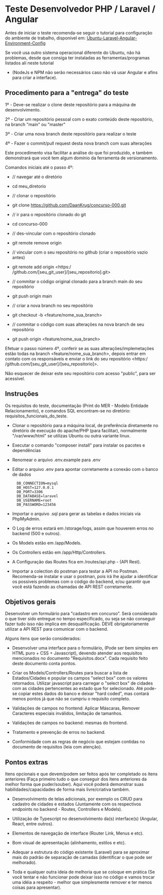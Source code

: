 

# Teste Desenvolvedor PHP / Laravel / Angular

Antes de iniciar o teste recomenda-se seguir o tutorial para configuração
do ambiente de trabalho, disponível em: [Ubuntu-Laravel-Angular-Environment-Config](https://github.com/DaanKrug/Ubuntu-Laravel-Angular-Environment-Config)

Se você usa outro sistema operacional diferente do Ubuntu, não há problemas, desde que consiga
ter instaladas as ferramentas/programas listados ali neste tutorial 
- (NodeJs e NPM não serão necessários caso não vá usar Angular e afins para criar a interface).


## Procedimento para a "entrega" do teste

1º - Deve-se realizar o clone deste repositório para a máquina de desenvolvimento.

2º - Criar um repositório pessoal com o exato conteúdo deste repositório, na branch
"main" ou "master"

3º - Criar uma nova branch deste repositório para realizar o teste

4º - Fazer o commit/pull request desta nova branch com suas alterações

Este procedimento visa facilitar a análise do que foi produzido, e também demonstrará
que você tem algum domínio da ferramenta de versionamento.

Comandos iniciais até o passo 4º:

  - // navegar até o diretório
  - cd meu_diretorio
  
  - // clonar o repositório
  - git clone https://github.com/DaanKrug/concurso-000.git
  
  - // ir para o repositório clonado do git
  - cd concurso-000
  
  - // des-vincular com o repositório clonado
  - git remote remove origin 
  
  - // vincular com o seu repositório no github (criar o repositório vazio antes)
  - git remote add origin <https:/ /github.com/[seu_git_user]/[seu_repositorio].git>
  
  - // commitar o código original clonado para a branch main do seu repositório
  - git push origin main
  
  - // criar a nova branch no seu repositório
  - git checkout -b <feature/nome_sua_branch>
  
  - // commitar o código com suas alterações na nova branch de seu repositório
  - git push origin <feature/nome_sua_branch>
  
Efetuar o passo número 4º, conferir se as suas alterações/implemetações
estão todas na branch <feature/nome_sua_branch>, depois entrar
em contato com os responsáveis e enviar o link do seu repositório
<https:/ /github.com/[seu_git_user]/[seu_repositorio]>.

Não esquecer de deixar este seu repositório com acesso "public", para ser acessível.


## Instruções

Os requisitos do teste, documentação (Print do MER - Modelo Entidade Relacionamento),
e comandos SQL encontram-se no diretório: requisitos_funcionais_do_teste.

- Clonar o repositório para a máquina local, de preferência diretamente no
diretório de execução do apache/PHP (para facilitar), normalmente "/var/www/html" se utilizas Ubuntu
ou outra variante linux.

- Executar o comando "composer install" para instalar os pacotes e dependências

- Renomear o arquivo .env.example para .env

- Editar o arquivo .env para apontar corretamente a conexão com o banco de dados
	
		DB_CONNECTION=mysql
		DB_HOST=127.0.0.1
		DB_PORT=3306
		DB_DATABASE=laravel
		DB_USERNAME=root
		DB_PASSWORD=123456
	
- Importar o arquivo .sql para gerar as tabelas e dados iniciais via PhpMyAdmin.

- O Log de erros estará em /storage/logs, assim que houverem erros no backend (500 e outros).

- Os Models estão em /app/Models.

- Os Controllers estão em /app/Http/Controllers.

- A Configuração das Routes fica em /routes/api.php - (API Rest).

- Importar a colection do postman para testar a API no Postman. Recomenda-se instalar e usar o postman,
pois irá lhe ajudar a identificar os possíveis problemas com o código
do backend, e/ou garantir que você está fazendo as chamadas de API REST corretamente.


## Objetivos gerais

Desenvolver um formulário para "cadastro em concurso". Será considerado o que tiver sido
entregue no tempo especificado, ou seja se não conseguir fazer tudo isso não implica em
desqualificação. DEVE obrigatoriamente utilizar a API REST para comunicar com o backend.

Alguns itens que serão considerados:

- Desenvolver uma interface para o formulário, (Pode ser bem simples em HTML puro + CSS + Javascript),
devendo atender aos requisitos mencionados no documento "Requisitos.docx". 
Cada requisito feito deste documento conta pontos.

- Criar os Models/Controllers/Routes para buscar a lista de Estados/Cidades e popular os campos 
"select box" com os valores retornados. Utilizar javascript para carregar o "select box" de cidades 
com as cidades pertencentes ao estado que for selecionado. Até pode-se copiar estes dados do banco e deixar
"hard coded", mas contará menos pontos já que não se cumpriu o requisito completo.

- Validações de campos no frontend: Aplicar Máscaras, Remover Caracteres especiais inválidos,
limitação de tamanhos.

- Validações de campos no backend: mesmas do frontend.

- Tratamento e prevenção de erros no backend.

- Conformidade com as regras de negócio que estejam contidas no documento de requisitos (leia com atenção).


## Pontos extras

Itens opcionais e que devem/podem ser feitos após ter completado os itens anteriores (Faça primeiro
tudo o que conseguir dos itens anteriores da melhor forma que puder/souber). Aqui você poderá demonstrar suas habilidades/capacidades de forma mais livre/criativa também.

- Desenvolvimento de telas adicionais, por exemplo os CRUD para cadastro de cidades e estados (Juntamente
com os respectivos endpoints no backend - Routes, Controllers e Models).

- Utilização de Typescript no desenvolvimento da(s) interface(s) (Angular, React, entre outros).

- Elementos de navegação de interface (Router Link, Menus e etc).

- Bom visual de apresentação (alinhamento, estilos e etc).

- Adequar a estrutura do código existente (Laravel) para se aproximar mais do padrão de separação
de camadas (identificar o que pode ser melhorado).

- Toda e qualquer outra ideia de melhoria que se coloque em prática (Se você tentar e não funcionar
pode deixar isso no código e vamos trocar uma idéia a respeito - melhor que simplesmente remover e
ter menos coisas para apresentar).





